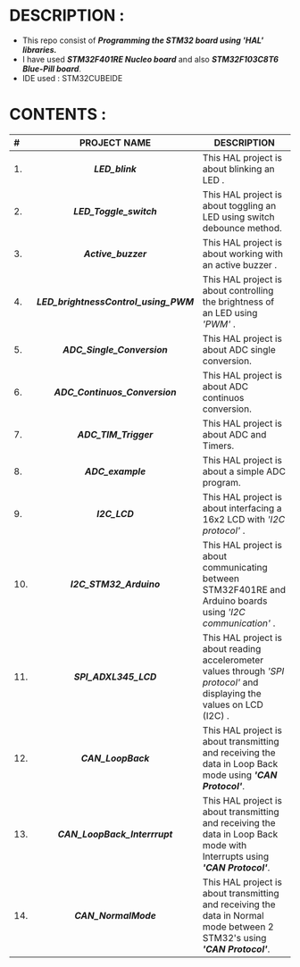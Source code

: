 # DESCRIPTION :
-  This repo consist of ***Programming the STM32 board using 'HAL' libraries.***
-  I have used ***STM32F401RE Nucleo board*** and also ***STM32F103C8T6 Blue-Pill board***.
-  IDE used : STM32CUBEIDE

# CONTENTS :

| # |  PROJECT NAME | DESCRIPTION |
| :--- | :------------: | ----------- |
|  1.  |  ***LED_blink***  |  This HAL project is about blinking an LED . |
|  2.  |  ***LED_Toggle_switch***  |  This HAL project is about toggling an LED using switch debounce method.  |
|  3.  |  ***Active_buzzer***  |  This HAL project is about working with an active buzzer .  |
|  4.  |   ***LED_brightnessControl_using_PWM***  | This HAL project is about controlling the brightness of an LED using *'PWM'* .   |
|  5.  |  ***ADC_Single_Conversion***  |  This HAL project is about ADC single conversion. |
|  6.  |  ***ADC_Continuos_Conversion***  |  This HAL project is about ADC continuos conversion. |
|  7.  |  ***ADC_TIM_Trigger***  |  This HAL project is about ADC and Timers. |
|  8.  |  ***ADC_example***  |  This HAL project is about a simple ADC program. |
|  9.  |  ***I2C_LCD***  |  This HAL project is about interfacing a 16x2 LCD with *'I2C protocol'* . |
|  10.  |  ***I2C_STM32_Arduino***  |  This HAL project is about communicating between STM32F401RE and Arduino boards using *'I2C communication'* . |
|  11.  |  ***SPI_ADXL345_LCD***  |  This HAL project is about reading accelerometer  values through *'SPI protocol'* and displaying the values on LCD (I2C) . |
|  12.  |  ***CAN_LoopBack***  |  This HAL project is about transmitting and receiving the data in Loop Back mode using ***'CAN Protocol'***. |
|  13.  |  ***CAN_LoopBack_Interrrupt***  |  This HAL project is about transmitting and receiving the data in Loop Back mode with Interrupts using ***'CAN Protocol'***. |
|  14.  |  ***CAN_NormalMode***  |  This HAL project is about transmitting and receiving the data in Normal mode between 2 STM32's using ***'CAN Protocol'***. |

